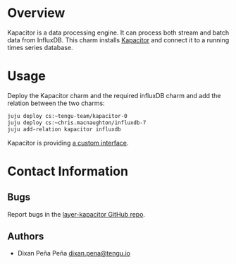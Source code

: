 # Overview

Kapacitor is a data processing engine.  It can process both stream and batch
data from InfluxDB. This charm installs [Kapacitor](https://docs.influxdata.com/kapacitor)
and connect it to a running times series database.

# Usage

Deploy the Kapacitor charm and the required influxDB charm and add the relation between the two charms:

```bash
juju deploy cs:~tengu-team/kapacitor-0
juju deploy cs:~chris.macnaughton/influxdb-7
juju add-relation kapacitor influxdb
```
Kapacitor is providing [a custom interface](https://github.com/tengu-team/interface-kapacitor).


# Contact Information

## Bugs

Report bugs in the [layer-kapacitor GitHub repo](https://github.com/tengu-team/layer-kapacitor/issues).

## Authors

 - Dixan Peña Peña <dixan.pena@tengu.io>
